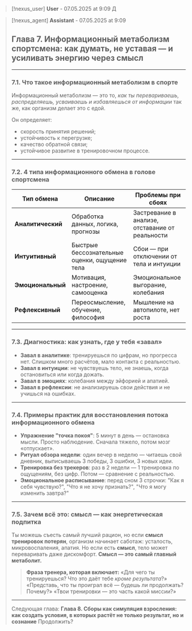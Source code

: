 >[!nexus_user] **User** - 07.05.2025 at 9:09
> Д
<!-- UID: bbb218cc-cf7b-4d8c-a035-448a07eba099 -->




>[!nexus_agent] **Assistant** - 07.05.2025 at 9:09
> ## **Глава 7. Информационный метаболизм спортсмена: как думать, не уставая — и усиливать энергию через смысл**
> 
> ---
> 
> ### **7.1. Что такое информационный метаболизм в спорте**
> 
> Информационный метаболизм — это то, *как ты перевариваешь, распределяешь, усваиваешь и избавляешься от информации* так же, как организм делает это с едой.
> 
> Он определяет:
> - скорость принятия решений;
> - устойчивость к перегрузке;
> - качество обратной связи;
> - устойчивое развитие в тренировочном процессе.
> 
> ---
> 
> ### **7.2. 4 типа информационного обмена в голове спортсмена**
> 
> | Тип обмена | Описание | Проблемы при сбоях |
> |------------------|----------------------------------------------------|-----------------------------------------------|
> | **Аналитический** | Обработка данных, логика, прогнозы | Застревание в анализе, отставание от реальности |
> | **Интуитивный** | Быстрые бессознательные оценки, ощущение тела | Сбои — при отключении от тела и интуиции |
> | **Эмоциональный** | Мотивация, настроение, самооценка | Эмоциональное выгорание, колебания |
> | **Рефлексивный** | Переосмысление, обучение, философия | Мышление на автопилоте, нет роста |
> 
> ---
> 
> ### **7.3. Диагностика: как узнать, где у тебя «завал»**
> 
> - **Завал в аналитике**: тренируешься по цифрам, но прогресса нет. Слишком много расчётов, мало контакта с реальностью.
> - **Завал в интуиции**: не чувствуешь тело, не знаешь, когда остановиться или когда дожать.
> - **Завал в эмоциях**: колебания между эйфорией и апатией.
> - **Завал в рефлексии**: не анализируешь свои действия и не учишься на ошибках.
> 
> ---
> 
> ### **7.4. Примеры практик для восстановления потока информационного обмена**
> 
> - **Упражнение "точка покоя"**: 5 минут в день — остановка мысли. Просто наблюдение. Сначала тяжело, потом мозг «отпускает».
> - **Ритуал обзора недели**: один вечер в неделю — читаешь свой дневник, выписываешь 3 победы, 3 ошибки, 3 новых идеи.
> - **Тренировка без трекеров**: раз в 2 недели — 1 тренировка по ощущениям, без цифр. Потом — сравнение с реальностью.
> - **Эмоциональное расписывание**: перед сном 3 строчки: "Как я себя чувствую?", "Что я не хочу признать?", "Что я могу изменить завтра?"
> 
> ---
> 
> ### **7.5. Зачем всё это: смысл — как энергетическая подпитка**
> 
> Ты можешь съесть самый лучший рацион, но если **смысл тренировок потерян**, организм начинает саботаж: усталость, микровоспаления, апатия. 
> Но если есть **смысл**, тело может переваривать даже дискомфорт. 
> **Смысл — это самый главный метаболит.**
> 
> > **Фраза тренера, которая включает:** 
> > «Для чего ты тренируешься? Что это даёт тебе *кроме результата*?» 
> > «Представь, что ты проиграл всё — будешь ли продолжать? Почему?» 
> > «Твои тренировки — это часть какой миссии?»
> 
> ---
> 
> Следующая глава: 
> **Глава 8. Сборы как симуляция взросления: как создать условия, в которых растёт не только результат, но и сознание** 
> Продолжить?
<!-- UID: f0fc2dd8-31c5-4d3c-9125-d365b0568424 -->
